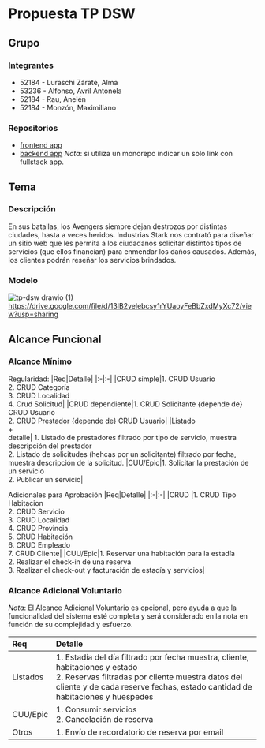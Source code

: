 # Propuesta TP DSW

## Grupo
### Integrantes
* 52184 - Luraschi Zárate, Alma
* 53236 - Alfonso, Avril Antonela
* 52184 - Rau, Anelén
* 52184 - Monzón, Maximiliano
  
### Repositorios
* [frontend app](http://hyperlinkToGihubOrGitlab)
* [backend app](http://hyperlinkToGihubOrGitlab)
*Nota*: si utiliza un monorepo indicar un solo link con fullstack app.

## Tema
### Descripción
En sus batallas, los Avengers siempre dejan destrozos por distintas ciudades, hasta a veces heridos. Industrias Stark nos contrató para diseñar un sitio web que les permita a los ciudadanos solicitar distintos tipos de servicios (que ellos financian) para enmendar los daños causados. Además, los clientes podrán reseñar los servicios brindados.


### Modelo
![tp-dsw drawio (1)](https://github.com/user-attachments/assets/fd3d4084-4896-48ce-af29-a1e08f772f1f)
https://drive.google.com/file/d/13IB2velebcsy1rYUaoyFeBbZxdMyXc72/view?usp=sharing


## Alcance Funcional 

### Alcance Mínimo
 

Regularidad:
|Req|Detalle|
|:-|:-|
|CRUD simple|1. CRUD Usuario<br>2. CRUD Categoría<br>3. CRUD Localidad<br>4. Crud Solicitud|
|CRUD dependiente|1. CRUD Solicitante {depende de} CRUD Usuario<br>2. CRUD Prestador {depende de} CRUD Usuario|
|Listado<br>+<br>detalle| 1. Listado de prestadores filtrado por tipo de servicio, muestra descripción del prestador<br> 2. Listado de solicitudes (hehcas por un solicitante) filtrado por fecha, muestra descripción de la solicitud.
|CUU/Epic|1. Solicitar la prestación de un servicio<br>2. Publicar un servicio|


Adicionales para Aprobación
|Req|Detalle|
|:-|:-|
|CRUD |1. CRUD Tipo Habitacion<br>2. CRUD Servicio<br>3. CRUD Localidad<br>4. CRUD Provincia<br>5. CRUD Habitación<br>6. CRUD Empleado<br>7. CRUD Cliente|
|CUU/Epic|1. Reservar una habitación para la estadía<br>2. Realizar el check-in de una reserva<br>3. Realizar el check-out y facturación de estadía y servicios|


### Alcance Adicional Voluntario

*Nota*: El Alcance Adicional Voluntario es opcional, pero ayuda a que la funcionalidad del sistema esté completa y será considerado en la nota en función de su complejidad y esfuerzo.

|Req|Detalle|
|:-|:-|
|Listados |1. Estadía del día filtrado por fecha muestra, cliente, habitaciones y estado <br>2. Reservas filtradas por cliente muestra datos del cliente y de cada reserve fechas, estado cantidad de habitaciones y huespedes|
|CUU/Epic|1. Consumir servicios<br>2. Cancelación de reserva|
|Otros|1. Envío de recordatorio de reserva por email|

